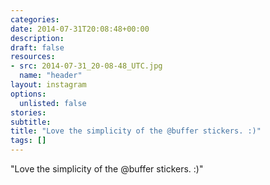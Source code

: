 ```yaml
---
categories:
date: 2014-07-31T20:08:48+00:00
description:
draft: false
resources:
- src: 2014-07-31_20-08-48_UTC.jpg
  name: "header"
layout: instagram
options:
  unlisted: false
stories:
subtitle:
title: "Love the simplicity of the @buffer stickers. :)"
tags: []
---
```


"Love the simplicity of the @buffer stickers. :)"
